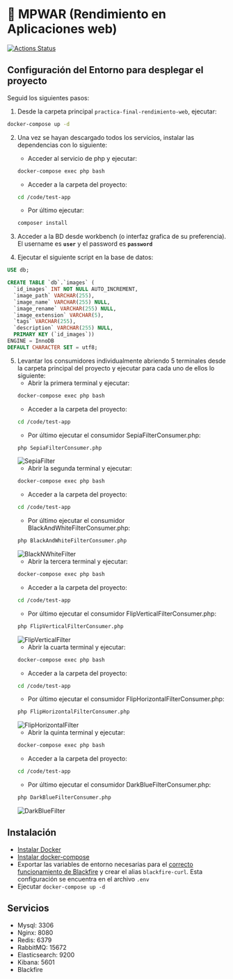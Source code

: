 # 📖 MPWAR (Rendimiento en Aplicaciones web)

[![Actions Status](https://github.com/rubencougil/mpwar-rendimiento-docker/workflows/Docker%20Image%20CI/badge.svg)](https://github.com/rubencougil/mpwar-rendimiento-docker/actions)

## Configuración del Entorno para desplegar el proyecto

Seguid los siguientes pasos:
1. Desde la carpeta principal `practica-final-rendimiento-web`, ejecutar:
```bash
docker-compose up -d
```
2. Una vez se hayan descargado todos los servicios, instalar las dependencias con lo siguiente:
    * Acceder al servicio de php y ejecutar:
    ```bash
    docker-compose exec php bash
    ```
    * Acceder a la carpeta del proyecto:
    ```bash
    cd /code/test-app
    ```
    * Por último ejecutar:
    ```bash
    composer install
    ```
3. Acceder a la BD desde workbench (o interfaz grafica de su preferencia). El username es **`user`** y el password es **`password`**

4. Ejecutar el siguiente script en la base de datos:
```SQL
USE db;

CREATE TABLE `db`.`images` (
  `id_images` INT NOT NULL AUTO_INCREMENT,
  `image_path` VARCHAR(255),
  `image_name` VARCHAR(255) NULL,
  `image_rename` VARCHAR(255) NULL,
  `image_extension` VARCHAR(5),
  `tags` VARCHAR(255),
  `description` VARCHAR(255) NULL,
  PRIMARY KEY (`id_images`))
ENGINE = InnoDB
DEFAULT CHARACTER SET = utf8;
```
5. Levantar los consumidores individualmente abriendo 5 terminales desde la carpeta principal del proyecto y ejecutar para cada uno de ellos lo siguiente:
    * Abrir la primera terminal y ejecutar:
    ```bash
    docker-compose exec php bash
    ```
    * Acceder a la carpeta del proyecto:
    ```bash
    cd /code/test-app
    ```
    * Por último ejecutar el consumidor SepiaFilterConsumer.php:
    ```bash
    php SepiaFilterConsumer.php
    ```
    ![SepiaFilter](#)
    * Abrir la segunda terminal y ejecutar:
    ```bash
    docker-compose exec php bash
    ```
    * Acceder a la carpeta del proyecto:
    ```bash
    cd /code/test-app
    ```
    * Por último ejecutar el consumidor BlackAndWhiteFilterConsumer.php:
    ```bash
    php BlackAndWhiteFilterConsumer.php
    ```
    ![BlackNWhiteFilter](#)
    * Abrir la tercera terminal y ejecutar:
    ```bash
    docker-compose exec php bash
    ```
    * Acceder a la carpeta del proyecto:
    ```bash
    cd /code/test-app
    ```
    * Por último ejecutar el consumidor FlipVerticalFilterConsumer.php:
    ```bash
    php FlipVerticalFilterConsumer.php
    ```
    ![FlipVerticalFilter](#)
    * Abrir la cuarta terminal y ejecutar:
    ```bash
    docker-compose exec php bash
    ```
    * Acceder a la carpeta del proyecto:
    ```bash
    cd /code/test-app
    ```
    * Por último ejecutar el consumidor FlipHorizontalFilterConsumer.php:
    ```bash
    php FlipHorizontalFilterConsumer.php
    ```
    ![FlipHorizontalFilter](#)
    * Abrir la quinta terminal y ejecutar:
    ```bash
    docker-compose exec php bash
    ```
    * Acceder a la carpeta del proyecto:
    ```bash
    cd /code/test-app
    ```
    * Por último ejecutar el consumidor DarkBlueFilterConsumer.php:
    ```bash
    php DarkBlueFilterConsumer.php
    ```
    ![DarkBlueFilter](#)

## Instalación

- [Instalar Docker](https://docs.docker.com/install/)
- [Instalar docker-compose](https://docs.docker.com/compose/install/)
- Exportar las variables de entorno necesarias para el [correcto funcionamiento de Blackfire](https://blackfire.io/docs/integrations/docker) y crear el alias `blackfire-curl`. Esta configuración se encuentra en el archivo `.env`
- Ejecutar `docker-compose up -d`

## Servicios

- Mysql: 3306
- Nginx: 8080
- Redis: 6379
- RabbitMQ: 15672
- Elasticsearch: 9200
- Kibana: 5601
- Blackfire
